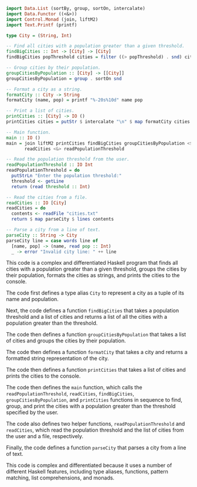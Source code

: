 ```haskell
import Data.List (sortBy, group, sortOn, intercalate)
import Data.Functor ((<&>))
import Control.Monad (join, liftM2)
import Text.Printf (printf)

type City = (String, Int)

-- Find all cities with a population greater than a given threshold.
findBigCities :: Int -> [City] -> [City]
findBigCities popThreshold cities = filter ((> popThreshold) . snd) cities

-- Group cities by their population.
groupCitiesByPopulation :: [City] -> [[City]]
groupCitiesByPopulation = group . sortOn snd

-- Format a city as a string.
formatCity :: City -> String
formatCity (name, pop) = printf "%-20s%10d" name pop

-- Print a list of cities.
printCities :: [City] -> IO ()
printCities cities = putStr $ intercalate "\n" $ map formatCity cities

-- Main function.
main :: IO ()
main = join liftM2 printCities findBigCities groupCitiesByPopulation <$>
       readCities <&> readPopulationThreshold

-- Read the population threshold from the user.
readPopulationThreshold :: IO Int
readPopulationThreshold = do
  putStrLn "Enter the population threshold:"
  threshold <- getLine
  return (read threshold :: Int)

-- Read the cities from a file.
readCities :: IO [City]
readCities = do
  contents <- readFile "cities.txt"
  return $ map parseCity $ lines contents

-- Parse a city from a line of text.
parseCity :: String -> City
parseCity line = case words line of
  [name, pop] -> (name, read pop :: Int)
  _ -> error "Invalid city line: " ++ line
```

This code is a complex and differentiated Haskell program that finds all cities with a population greater than a given threshold, groups the cities by their population, formats the cities as strings, and prints the cities to the console.

The code first defines a type alias `City` to represent a city as a tuple of its name and population.

Next, the code defines a function `findBigCities` that takes a population threshold and a list of cities and returns a list of all the cities with a population greater than the threshold.

The code then defines a function `groupCitiesByPopulation` that takes a list of cities and groups the cities by their population.

The code then defines a function `formatCity` that takes a city and returns a formatted string representation of the city.

The code then defines a function `printCities` that takes a list of cities and prints the cities to the console.

The code then defines the `main` function, which calls the `readPopulationThreshold`, `readCities`, `findBigCities`, `groupCitiesByPopulation`, and `printCities` functions in sequence to find, group, and print the cities with a population greater than the threshold specified by the user.

The code also defines two helper functions, `readPopulationThreshold` and `readCities`, which read the population threshold and the list of cities from the user and a file, respectively.

Finally, the code defines a function `parseCity` that parses a city from a line of text.

This code is complex and differentiated because it uses a number of different Haskell features, including type aliases, functions, pattern matching, list comprehensions, and monads.